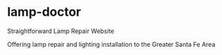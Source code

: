 # lamp-doctor
Straightforward Lamp Repair Website

Offering lamp repair and lighting installation to the Greater Santa Fe Area
